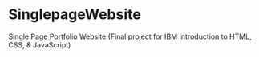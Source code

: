 # SinglepageWebsite
Single Page Portfolio Website (Final project for  IBM Introduction to HTML, CSS, &amp; JavaScript)

